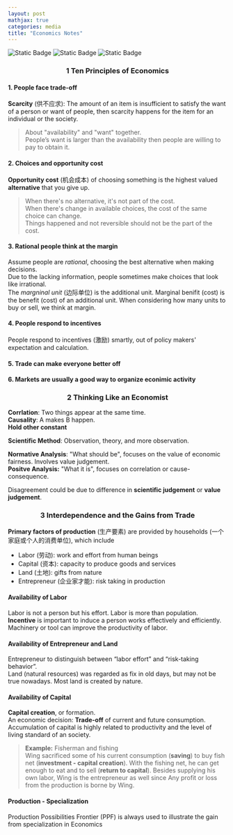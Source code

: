 ```yaml
---
layout: post
mathjax: true
categories: media
title: "Economics Notes"
---
```


![Static Badge](https://img.shields.io/badge/Category-Notes-blue) ![Static Badge](https://img.shields.io/badge/Subject-Common_Core-yellow) ![Static Badge](https://img.shields.io/badge/In_progress-orange) 

### <center>1 Ten Principles of Economics</center>
#### **1. People face trade-off**           
**Scarcity** (供不应求): The amount of an item is insufficient to satisfy the want of a person or want of people, then scarcity happens for the item for an individual or the society.       
> About "availability" and "want" together.        
> People’s want is larger than the availability then people are willing to pay to obtain it.      

#### **2. Choices and opportunity cost**        
**Opportunity cost** (机会成本) of choosing something is the highest valued **alternative** that you give up.
> When there's no alternative, it's not part of the cost.     
> When there's change in available choices, the cost of the same choice can change.    
> Things happened and not reversible should not be the part of the cost.    

#### **3. Rational people think at the margin**       
Assume people are *rational*, choosing the best alternative when making decisions.    
Due to the lacking information, people sometimes make choices that look like irrational.    
The *margninal unit* (边际单位) is the additional unit. Marginal benifit (cost) is the benefit (cost) of an additional unit. When considering how many units to buy or sell, we think at margin.

#### **4. People respond to incentives**       
People respond to incentives (激励) smartly, out of policy makers' expectation and calculation.

#### **5. Trade can make everyone better off** 

#### **6. Markets are usually a good way to organize econimic activity**

### <center>2  Thinking Like an Economist</center>
**Corrlation**: Two things appear at the same time.       
**Causality**: A makes B happen.     
**Hold other constant**

**Scientific Method**: Observation, theory, and more observation.      

**Normative Analysis**: "What should be", focuses on the value of economic fairness. Involves value judgement.        
**Positve Analysis:** "What it is", focuses on correlation or cause-consequence.

Disagreement could be due to difference in **scientific judgement** or **value judgement**.

### <center>3  Interdependence and the Gains from Trade</center>
**Primary factors of production** (生产要素) are provided by households (一个家庭或个人的消费单位), which include
* Labor (劳动): work and effort from human beings
* Capital (资本): capacity to produce goods and services
* Land (土地): gifts from nature
* Entrepreneur (企业家才能): risk taking in production 

#### Availability of Labor
Labor is not a person but his effort. Labor is more than population.     
**Incentive** is important to induce a person works effectively and efficiently.    
Machinery or tool can improve the productivity of labor.    

#### Availability of Entrepreneur and Land
Entrepreneur to distinguish between “labor effort” and “risk-taking behavior”.    
Land (natural resources) was regarded as fix in old days, but may not be true nowadays. Most land is created by nature.      

#### Availability of Capital
**Capital creation**, or formation.     
An economic decision: **Trade-off** of current and future consumption.      
Accumulation of capital is highly related to productivity and the level of living standard of an society.
> **Example:** Fisherman and fishing     
>  Wing sacrificed some of his current consumption (**saving**) to buy fish net (**investment - capital creation**). With the fishing net, he can get enough to eat and to sell (**return to capital**). Besides supplying his own labor, Wing is the entrepreneur as well since Any profit or loss from the production is borne by Wing.

#### Production - Specialization
Production Possibilities Frontier (PPF) is always used to illustrate the gain from specialization in Economics